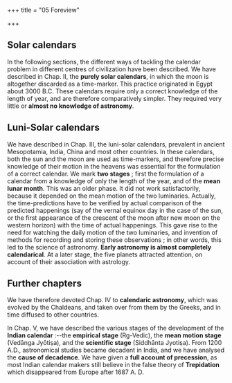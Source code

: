 +++
title = "05 Foreview"

+++

## Solar calendars

In the following sections, the different ways of tackling the calendar problem in different centres of civilization have been described. We have described in Chap. II, the **purely solar calendars**, in which the moon is altogether discarded as a time-marker. This practice originated in Egypt about 3000 B.C. These calendars require only a correct knowledge of the length of year, and are therefore comparatively simpler. They required very little or **almost no knowledge of astronomy**. 

## Luni-Solar calendars

We have described in Chap. III, the luni-solar calendars, prevalent in ancient Mesopotamia, India, China and most other countries. In these calendars, both the sun and the moon are used as time-markers, and therefore precise knowledge of their motion in the heavens was essential for the formulation of a correct calendar. We mark **two stages** ; first the formulation of a calendar from a knowledge of only the length of the year, and of the **mean lunar month**. This was an older phase. It did not work satisfactorily, because it depended on the mean motion of the two luminaries. Actually, the time-predictions have to be verified by actual comparison of the predicted happenings (say of the vernal equinox day in the case of the sun, or the first appearance of the crescent of the moon after new moon on the western horizon) with the time of actual happenings. This gave rise to the need for watching the daily motion of the two luminaries, and invention of methods for recording and storing these observations ; in other words, this led to the science of astronomy. **Early astronomy is almost completely calendarical**. At a later stage, the five planets attracted attention, on account of their association with astrology. 

## Further chapters

We have therefore devoted Chap. IV to **calendaric astronomy**, which was evolved by the Chaldeans, and taken over from them by the Greeks, and in time diffused to other countries. 

In Chap. V, we have described the various stages of the development of the **Indian calendar** :--the **empirical stage** (Rg-Vedic), the **mean motion stage** (Vedānga Jyōtiṣa), and the **scientific stage** (Siddhānta Jyotiṣa). From 1200 A.D., astronomical studies became decadent in India, and we have analysed the **cause of decadence**. We have given a **full account of precession**, as most Indian calendar makers still believe in the false theory of **Trepidation** which disappeared from Europe after 1687 A. D. 

